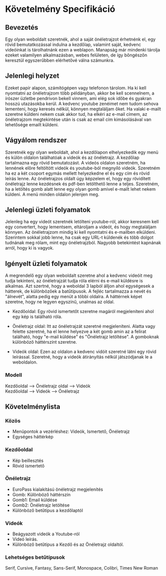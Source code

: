 # Követelmény Specifikáció

## Bevezetés
Egy olyan weboldalt szeretnék, ahol a saját önéletrajzot érhetnénk el, egy rövid bemutatkozással indulna a kezdőlap, valamint saját, kedvenc videóinkat is tárolhatnánk ezen a weblapon.
Manapság már mindenki tárolja ezeket valamilyen alkalmazásban, webes felületen, de így bőngészőn keresztül egyszerűbben elérhetővé válna számunkra.

## Jelenlegi helyzet
Ezeket papír alapon, számítógépen vagy telefonon tárolom. Ha ki kell nyomtatni az önéletrajzom több példányban, akkor be kell scennelnem, a írószer üzletbe pendrivon bekell vinnem, ami elég sok időbe és gyakran hosszú utazásokba kerül.
A kedvenc youtube zenéimet nem tudom sehova lementeni, hogy keresés nélkül, könnyen megtaláljam őket.
Ha valaki e-mailt szeretne küldeni nekem csak akkor tud, ha elkéri az e-mail címem, az önéletrajzom megtekintése után is csak az email cím kimásolásával van lehetősége emailt küldeni.

## Vágyálom rendszer
Szeretnék egy olyan weboldalt, ahol a kezdőlapon elhelyezkedik egy menü és külön oldalon találhatóak a videók és az önéletrajz. A kezdőlap tartalmazna egy rövid bemutatozást. A videós oldalon szeretném, ha lennének előre feltöltött videók és youtube-ból megnyíló videók. Szeretném ha ez a két csoport egymás mellett helyezkedne el és egy cím és rövid leírás lenne. Az önéletrajzos oldalt úgy képzelem el, hogy egy rövidített önéletrajz lenne kezdésnek és pdf-ben letölthető lenne a teljes. Szeretném, ha a letöltés gomb alatt lenne egy olyan gomb amivel e-mailt lehet nekem küldeni. A menü minden oldalon jelenjen meg.

## Jelenlegi üzleti folyamatok
Jelenleg ha egy videót szeretnék letölteni youtube-ról, akkor keresnem kell egy convertert, hogy lementsem, eltároljam a videót, és hogy megtaláljam könnyen. Az önéletrajzom mindig ki kell nyomtatni és e-mailben elküldeni. Szerintem sokkal jobb lenne, ha csak egy URL-t küldenék és több dolgot tudnának meg rólam, mint egy önéletrajzból. Nagyobb betekintést kapnának arról, hogy ki is vagyok.

## Igényelt üzleti folyamatok

A megrendelő egy olyan weboldalt szeretne ahol a kedvenc videóit meg tudja tekinteni, az önéletrajzát tudja róla elérni és e-mail küldésre is alkalmas. Azt szertné, hogy a weboldal 3 lapból álljon ahol egységesek a hátterek, de különbözőek a batűtípusok. A fejléc tartalmazza a nevét és "álnevét", alatta pedig egy menüt a többi oldalra.  A háttérnek képet szeretne, hogy ne legyen egyszínű, unalmas az oldal.

- Kezdőoldal: Egy rövid ismertetőt szeretne magáról megjeleníteni ahol egy kép is található róla.


- Önéletrajz oldal: Itt az önéletrajzát szeretné megjeleníteni. Alatta vagy felette szeretné, ha el lenne helyezve a két gomb amin az a felirat található, hogy "e-mail küldése" és "Önéletrajz letöltése". A gomboknak különböző háttérszínt szeretne.

- Videók oldal: Ezen az oldalon a kedvenc vidóit szeretné látni egy rövid leírással. Szeretné, hogy a videók átirányítás nélkül játszódjanak le a weboldalon. 

### Modell

Kezdőoldal  --> Önéletrajz oldal --> Videók
<br>
Kezdőoldal  --> Videók --> Önéletrajz

## Követelménylista
### Közös
- Menüpontok a vezérléshez: Videók, Ismertető, Önéletrajz
- Egységes háttérkép
### Kezdőoldal
- Kép beillesztés
- Rövid ismertető
### Önéletrajz
- EuroPass kialakítású önéletrajz megjelenítés
- Gomb: Különböző háttérszín
- Gomb1: Email küldése
- Gomb2: Önéletrajz letöltése
- Különböző betűtípus a kezdőlaptól
### Videók
- Beágyazott videók a Youtube-ról
- Videó leírás.
- Különböző betűtípus a Kezdő és az Önéletrajz oldaltól.

### Lehetséges betűtípusok
Serif, Cursive, Fantasy, Sans-Serif, Monospace, Colibri, Times New Roman